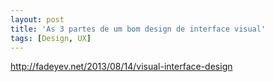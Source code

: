 ```yaml
---
layout: post
title: 'As 3 partes de um bom design de interface visual'
tags: [Design, UX]
---
```


<http://fadeyev.net/2013/08/14/visual-interface-design>
